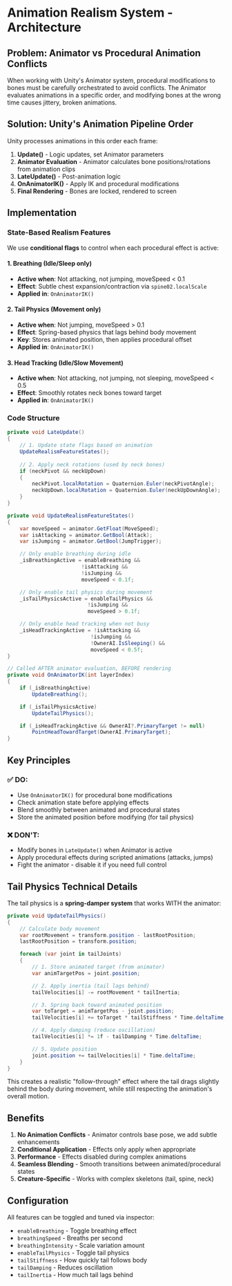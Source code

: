 ﻿# Animation Realism System - Architecture

## Problem: Animator vs Procedural Animation Conflicts

When working with Unity's Animator system, procedural modifications to bones
must be carefully orchestrated to avoid conflicts. The Animator evaluates
animations in a specific order, and modifying bones at the wrong time causes
jittery, broken animations.

## Solution: Unity's Animation Pipeline Order

Unity processes animations in this order each frame:

1. **Update()** - Logic updates, set Animator parameters
2. **Animator Evaluation** - Animator calculates bone positions/rotations from
   animation clips
3. **LateUpdate()** - Post-animation logic
4. **OnAnimatorIK()** - Apply IK and procedural modifications
5. **Final Rendering** - Bones are locked, rendered to screen

## Implementation

### State-Based Realism Features

We use **conditional flags** to control when each procedural effect is active:

#### 1. **Breathing** (Idle/Sleep only)

- **Active when**: Not attacking, not jumping, moveSpeed < 0.1
- **Effect**: Subtle chest expansion/contraction via `spine02.localScale`
- **Applied in**: `OnAnimatorIK()`

#### 2. **Tail Physics** (Movement only)

- **Active when**: Not jumping, moveSpeed > 0.1
- **Effect**: Spring-based physics that lags behind body movement
- **Key**: Stores animated position, then applies procedural offset
- **Applied in**: `OnAnimatorIK()`

#### 3. **Head Tracking** (Idle/Slow Movement)

- **Active when**: Not attacking, not jumping, not sleeping, moveSpeed < 0.5
- **Effect**: Smoothly rotates neck bones toward target
- **Applied in**: `OnAnimatorIK()`

### Code Structure

```csharp
private void LateUpdate()
{
    // 1. Update state flags based on animation
    UpdateRealismFeatureStates();
    
    // 2. Apply neck rotations (used by neck bones)
    if (neckPivot && neckUpDown)
    {
        neckPivot.localRotation = Quaternion.Euler(neckPivotAngle);
        neckUpDown.localRotation = Quaternion.Euler(neckUpDownAngle);
    }
}

private void UpdateRealismFeatureStates()
{
    var moveSpeed = animator.GetFloat(MoveSpeed);
    var isAttacking = animator.GetBool(Attack);
    var isJumping = animator.GetBool(JumpTrigger);

    // Only enable breathing during idle
    _isBreathingActive = enableBreathing && 
                        !isAttacking && 
                        !isJumping && 
                        moveSpeed < 0.1f;

    // Only enable tail physics during movement
    _isTailPhysicsActive = enableTailPhysics && 
                          !isJumping && 
                          moveSpeed > 0.1f;

    // Only enable head tracking when not busy
    _isHeadTrackingActive = !isAttacking && 
                           !isJumping && 
                           !OwnerAI.IsSleeping() &&
                           moveSpeed < 0.5f;
}

// Called AFTER animator evaluation, BEFORE rendering
private void OnAnimatorIK(int layerIndex)
{
    if (_isBreathingActive)
        UpdateBreathing();

    if (_isTailPhysicsActive)
        UpdateTailPhysics();

    if (_isHeadTrackingActive && OwnerAI?.PrimaryTarget != null)
        PointHeadTowardTarget(OwnerAI.PrimaryTarget);
}
```

## Key Principles

### ✅ DO:

- Use `OnAnimatorIK()` for procedural bone modifications
- Check animation state before applying effects
- Blend smoothly between animated and procedural states
- Store the animated position before modifying (for tail physics)

### ❌ DON'T:

- Modify bones in `LateUpdate()` when Animator is active
- Apply procedural effects during scripted animations (attacks, jumps)
- Fight the animator - disable it if you need full control

## Tail Physics Technical Details

The tail physics is a **spring-damper system** that works WITH the animator:

```csharp
private void UpdateTailPhysics()
{
    // Calculate body movement
    var rootMovement = transform.position - lastRootPosition;
    lastRootPosition = transform.position;

    foreach (var joint in tailJoints)
    {
        // 1. Store animated target (from animator)
        var animTargetPos = joint.position;

        // 2. Apply inertia (tail lags behind)
        tailVelocities[i] -= rootMovement * tailInertia;

        // 3. Spring back toward animated position
        var toTarget = animTargetPos - joint.position;
        tailVelocities[i] += toTarget * tailStiffness * Time.deltaTime;

        // 4. Apply damping (reduce oscillation)
        tailVelocities[i] *= 1f - tailDamping * Time.deltaTime;

        // 5. Update position
        joint.position += tailVelocities[i] * Time.deltaTime;
    }
}
```

This creates a realistic "follow-through" effect where the tail drags slightly
behind the body during movement, while still respecting the animation's overall
motion.

## Benefits

1. **No Animation Conflicts** - Animator controls base pose, we add subtle
   enhancements
2. **Conditional Application** - Effects only apply when appropriate
3. **Performance** - Effects disabled during complex animations
4. **Seamless Blending** - Smooth transitions between animated/procedural states
5. **Creature-Specific** - Works with complex skeletons (tail, spine, neck)

## Configuration

All features can be toggled and tuned via inspector:

- `enableBreathing` - Toggle breathing effect
- `breathingSpeed` - Breaths per second
- `breathingIntensity` - Scale variation amount
- `enableTailPhysics` - Toggle tail physics
- `tailStiffness` - How quickly tail follows body
- `tailDamping` - Reduces oscillation
- `tailInertia` - How much tail lags behind

